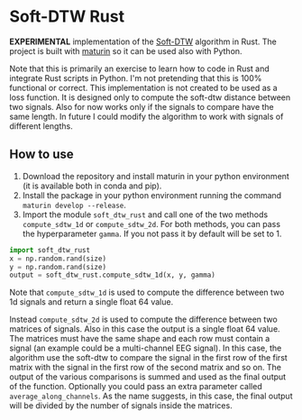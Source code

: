 # Soft-DTW Rust
**EXPERIMENTAL** implementation of the [Soft-DTW](https://arxiv.org/abs/1703.01541) algorithm in Rust. The project is built with [maturin](https://www.maturin.rs/) so it can be used also with Python.

Note that this is primarily an exercise to learn how to code in Rust and integrate Rust scripts in Python. I'm not pretending that this is 100% functional or correct. 
This implementation is not created to be used as a loss function. It is designed only to compute the soft-dtw distance between two signals. Also for now works only if the signals to compare have the same length. In future I could modify the algorithm to work with signals of different lengths. 

## How to use

1) Download the repository and install maturin in your python environment (it is available both in conda and pip).
2) Install the package in your python environment running the command ```maturin develop --release```.
3) Import the module ```soft_dtw_rust``` and call one of the two methods `compute_sdtw_1d` or `compute_sdtw_2d`. For both methods, you can pass the hyperparameter `gamma`. If you not pass it by default will be set to 1.

```python
import soft_dtw_rust
x = np.random.rand(size)
y = np.random.rand(size)
output = soft_dtw_rust.compute_sdtw_1d(x, y, gamma)
```

Note that `compute_sdtw_1d` is used to compute the difference between two 1d signals and return a single float 64 value.

Instead `compute_sdtw_2d` is used to compute the difference between two matrices of signals. Also in this case the output is a single float 64 value. 
The matrices must have the same shape and each row must contain a signal (an example could be a multi-channel EEG signal). In this case, the algorithm use the soft-dtw to compare the signal in the first row of the first matrix with the signal in the first row of the second matrix and so on. 
The output of the various comparisons is summed and used as the final output of the function. 
Optionally you could pass an extra parameter called `average_along_channels`. As the name suggests, in this case, the final output will be divided by the number of signals inside the matrices.
